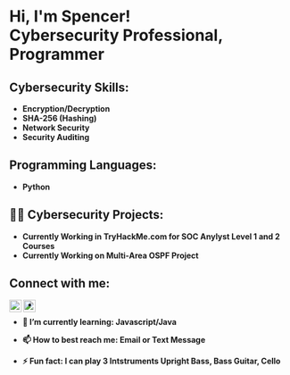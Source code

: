 <h1>Hi, I'm Spencer! <br/><a >Cybersecurity Professional</a>, Programmer</a> <a href=></a></h1>


<h2> Cybersecurity Skills:</h2>

- <b>Encryption/Decryption<b>
- <b>SHA-256 (Hashing)<b>
- <b>Network Security<b>
- <b>Security Auditing<b>






<h2> Programming Languages:</h2>

- <b>Python<b>





<h2>👨‍💻 Cybersecurity Projects:</h2>

- <b>Currently Working in TryHackMe.com for SOC Anylyst Level 1 and 2 Courses<b>
- <b>Currently Working on Multi-Area OSPF Project<b>



  
  

<h2> Connect with me:</h2>



[<img align="left" alt="SpencerProsniewski | LinkedIn" width="22px" src="https://cdn.jsdelivr.net/npm/simple-icons@v3/icons/linkedin.svg" />][linkedin]
[<img align="left" alt="SpencerProsniewski | Instagram" width="22px" src="https://cdn.jsdelivr.net/npm/simple-icons@v3/icons/instagram.svg" />][instagram]



[instagram]: https://www.instagram.com/spencer.prosniewski/
[linkedin]: https://www.linkedin.com/in/spencer-prosniewski-009362227/




-

- 🌱 I’m currently learning: Javascript/Java      
- 📫 How to best reach me: Email or Text Message
- ⚡ Fun fact: I can play 3 Intstruments Upright Bass, Bass Guitar, Cello

